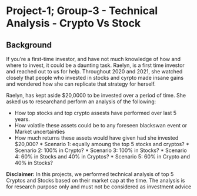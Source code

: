 # Project-1; Group-3 - Technical Analysis - Crypto Vs Stock

## Background

If you’re a first-time investor, and have not much knowledge of how and where to invest, it could be a daunting task.  Raelyn, is a first time investor and reached out to us for help.
Throughout 2020 and 2021, she watched closely that people who invested in stocks and cyrpto made insane gains and wondered how she can replicate that strategy for herself.

Raelyn, has kept aside $20,0000 to be invested over a period of time.  She asked us to researchand perform an analysis of the following:
* How top stocks and top crypto assests have performed over last 5 years.
* How volatile these assets could be to any foreseen blackswan event or Market uncertainties
* How much returns these assets would have given had she invested $20,000?
        * Scenario 1:  equally amoung the top 5 stocks and cryptos?
        * Scenario 2:  100% in Crypto?
        * Scenario 3:  100% in Stocks?
        * Scenario 4:  60% in Stocks and 40% in Cryptos?
        * Scenario 5:  60% in Crypto and 40% in Stocks?

**Disclaimer:**
  In this projects, we performed technical analysis of top 5 Cryptos and Stocks based on their market cap at the time.  The analysis is for research purpose only and must not be considered as investment advice